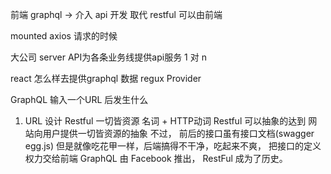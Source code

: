 前端 graphql -> 介入 api 开发  取代 restful
可以由前端

mounted  axios  请求的时候


大公司   server API为各条业务线提供api服务
1 对 n 

react 怎么样去提供graphql 数据
regux Provider

GraphQL
输入一个URL 后发生什么
1. URL 设计  Restful
一切皆资源  名词 + HTTP动词 Restful 可以抽象的达到
网站向用户提供一切皆资源的抽象
不过， 前后的接口虽有接口文档(swagger  egg.js)
但是就像吃花甲一样，后端搞得不干净，吃起来不爽， 把接口的定义权力交给前端   GraphQL 由 Facebook 推出， RestFul 成为了历史。